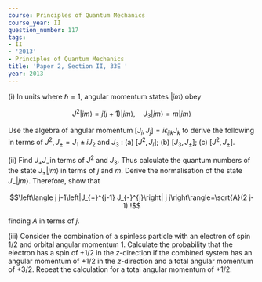 ```yaml
---
course: Principles of Quantum Mechanics
course_year: II
question_number: 117
tags:
- II
- '2013'
- Principles of Quantum Mechanics
title: 'Paper 2, Section II, 33E '
year: 2013
---
```




(i) In units where $\hbar=1$, angular momentum states $|j m\rangle$ obey

$$J^{2}|j m\rangle=j(j+1)|j m\rangle, \quad J_{3}|j m\rangle=m|j m\rangle$$

Use the algebra of angular momentum $\left[J_{i}, J_{j}\right]=i \epsilon_{i j k} J_{k}$ to derive the following in terms of $J^{2}, J_{\pm}=J_{1} \pm i J_{2}$ and $J_{3}$ :
(a) $\left[J^{2}, J_{i}\right]$;
(b) $\left[J_{3}, J_{\pm}\right]$;
(c) $\left[J^{2}, J_{\pm}\right]$.

(ii) Find $J_{+} J_{-}$in terms of $J^{2}$ and $J_{3}$. Thus calculate the quantum numbers of the state $J_{\pm}|j m\rangle$ in terms of $j$ and $m$. Derive the normalisation of the state $J_{-}|j m\rangle$. Therefore, show that

$$\left\langle j j-1\left|J_{+}^{j-1} J_{-}^{j}\right| j j\right\rangle=\sqrt{A}(2 j-1) !$$

finding $A$ in terms of $j$.

(iii) Consider the combination of a spinless particle with an electron of spin $1 / 2$ and orbital angular momentum 1. Calculate the probability that the electron has a spin of $+1 / 2$ in the $z$-direction if the combined system has an angular momentum of $+1 / 2$ in the $z$-direction and a total angular momentum of $+3 / 2$. Repeat the calculation for a total angular momentum of $+1 / 2$.